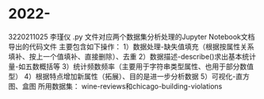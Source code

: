 # 2022-
3220211025 李瑾仪
.py 文件对应两个数据集分析处理的Jupyter Notebook文档导出的代码文件
主要包含如下操作： 1）数据处理-缺失值填充（根据按属性关系填补、按上一个值填补、直接删除）、去重 2）数据描述-describe()求出基本统计量-如五数概括等 3）统计频数频率（主要用于字符串类型属性、也用于部分数值型） 4）根据特点增加新属性（拓展）、目的是进一步分析数据 5）可视化-直方图、盒图
所用数据集： wine-reviews和chicago-building-violations
